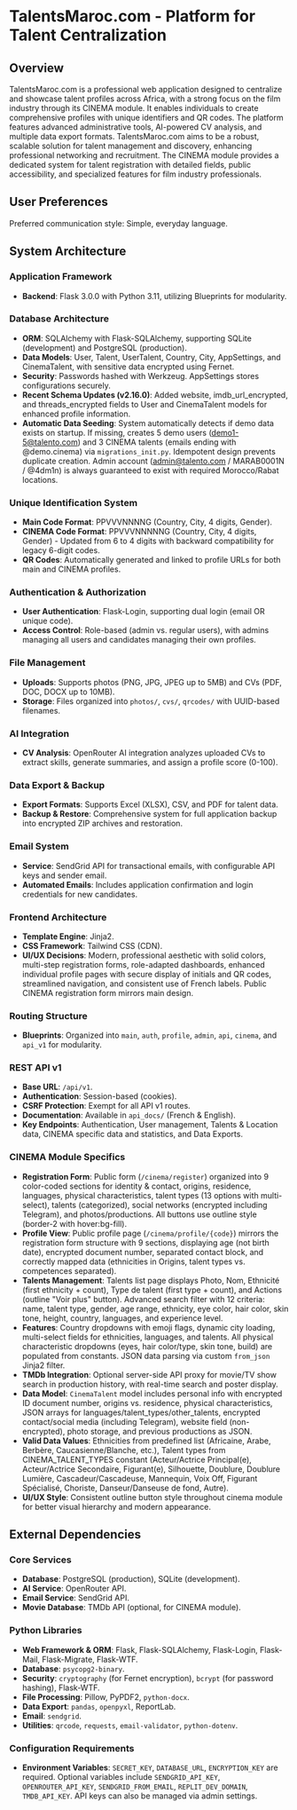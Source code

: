 # TalentsMaroc.com - Platform for Talent Centralization

## Overview
TalentsMaroc.com is a professional web application designed to centralize and showcase talent profiles across Africa, with a strong focus on the film industry through its CINEMA module. It enables individuals to create comprehensive profiles with unique identifiers and QR codes. The platform features advanced administrative tools, AI-powered CV analysis, and multiple data export formats. TalentsMaroc.com aims to be a robust, scalable solution for talent management and discovery, enhancing professional networking and recruitment. The CINEMA module provides a dedicated system for talent registration with detailed fields, public accessibility, and specialized features for film industry professionals.

## User Preferences
Preferred communication style: Simple, everyday language.

## System Architecture

### Application Framework
- **Backend**: Flask 3.0.0 with Python 3.11, utilizing Blueprints for modularity.

### Database Architecture
- **ORM**: SQLAlchemy with Flask-SQLAlchemy, supporting SQLite (development) and PostgreSQL (production).
- **Data Models**: User, Talent, UserTalent, Country, City, AppSettings, and CinemaTalent, with sensitive data encrypted using Fernet.
- **Security**: Passwords hashed with Werkzeug. AppSettings stores configurations securely.
- **Recent Schema Updates (v2.16.0)**: Added website, imdb_url_encrypted, and threads_encrypted fields to User and CinemaTalent models for enhanced profile information.
- **Automatic Data Seeding**: System automatically detects if demo data exists on startup. If missing, creates 5 demo users (demo1-5@talento.com) and 3 CINEMA talents (emails ending with @demo.cinema) via `migrations_init.py`. Idempotent design prevents duplicate creation. Admin account (admin@talento.com / MARAB0001N / @4dm1n) is always guaranteed to exist with required Morocco/Rabat locations.

### Unique Identification System
- **Main Code Format**: PPVVVNNNNG (Country, City, 4 digits, Gender).
- **CINEMA Code Format**: PPVVVNNNNNG (Country, City, 4 digits, Gender) - Updated from 6 to 4 digits with backward compatibility for legacy 6-digit codes.
- **QR Codes**: Automatically generated and linked to profile URLs for both main and CINEMA profiles.

### Authentication & Authorization
- **User Authentication**: Flask-Login, supporting dual login (email OR unique code).
- **Access Control**: Role-based (admin vs. regular users), with admins managing all users and candidates managing their own profiles.

### File Management
- **Uploads**: Supports photos (PNG, JPG, JPEG up to 5MB) and CVs (PDF, DOC, DOCX up to 10MB).
- **Storage**: Files organized into `photos/`, `cvs/`, `qrcodes/` with UUID-based filenames.

### AI Integration
- **CV Analysis**: OpenRouter AI integration analyzes uploaded CVs to extract skills, generate summaries, and assign a profile score (0-100).

### Data Export & Backup
- **Export Formats**: Supports Excel (XLSX), CSV, and PDF for talent data.
- **Backup & Restore**: Comprehensive system for full application backup into encrypted ZIP archives and restoration.

### Email System
- **Service**: SendGrid API for transactional emails, with configurable API keys and sender email.
- **Automated Emails**: Includes application confirmation and login credentials for new candidates.

### Frontend Architecture
- **Template Engine**: Jinja2.
- **CSS Framework**: Tailwind CSS (CDN).
- **UI/UX Decisions**: Modern, professional aesthetic with solid colors, multi-step registration forms, role-adapted dashboards, enhanced individual profile pages with secure display of initials and QR codes, streamlined navigation, and consistent use of French labels. Public CINEMA registration form mirrors main design.

### Routing Structure
- **Blueprints**: Organized into `main`, `auth`, `profile`, `admin`, `api`, `cinema`, and `api_v1` for modularity.

### REST API v1
- **Base URL**: `/api/v1`.
- **Authentication**: Session-based (cookies).
- **CSRF Protection**: Exempt for all API v1 routes.
- **Documentation**: Available in `api_docs/` (French & English).
- **Key Endpoints**: Authentication, User management, Talents & Location data, CINEMA specific data and statistics, and Data Exports.

### CINEMA Module Specifics
- **Registration Form**: Public form (`/cinema/register`) organized into 9 color-coded sections for identity & contact, origins, residence, languages, physical characteristics, talent types (13 options with multi-select), talents (categorized), social networks (encrypted including Telegram), and photos/productions. All buttons use outline style (border-2 with hover:bg-fill).
- **Profile View**: Public profile page (`/cinema/profile/{code}`) mirrors the registration form structure with 9 sections, displaying age (not birth date), encrypted document number, separated contact block, and correctly mapped data (ethnicities in Origins, talent types vs. competences separated).
- **Talents Management**: Talents list page displays Photo, Nom, Ethnicité (first ethnicity + count), Type de talent (first type + count), and Actions (outline "Voir plus" button). Advanced search filter with 12 criteria: name, talent type, gender, age range, ethnicity, eye color, hair color, skin tone, height, country, languages, and experience level.
- **Features**: Country dropdowns with emoji flags, dynamic city loading, multi-select fields for ethnicities, languages, and talents. All physical characteristic dropdowns (eyes, hair color/type, skin tone, build) are populated from constants. JSON data parsing via custom `from_json` Jinja2 filter.
- **TMDb Integration**: Optional server-side API proxy for movie/TV show search in production history, with real-time search and poster display.
- **Data Model**: `CinemaTalent` model includes personal info with encrypted ID document number, origins vs. residence, physical characteristics, JSON arrays for languages/talent_types/other_talents, encrypted contact/social media (including Telegram), website field (non-encrypted), photo storage, and previous productions as JSON.
- **Valid Data Values**: Ethnicities from predefined list (Africaine, Arabe, Berbère, Caucasienne/Blanche, etc.), Talent types from CINEMA_TALENT_TYPES constant (Acteur/Actrice Principal(e), Acteur/Actrice Secondaire, Figurant(e), Silhouette, Doublure, Doublure Lumière, Cascadeur/Cascadeuse, Mannequin, Voix Off, Figurant Spécialisé, Choriste, Danseur/Danseuse de fond, Autre).
- **UI/UX Style**: Consistent outline button style throughout cinema module for better visual hierarchy and modern appearance.

## External Dependencies

### Core Services
- **Database**: PostgreSQL (production), SQLite (development).
- **AI Service**: OpenRouter API.
- **Email Service**: SendGrid API.
- **Movie Database**: TMDb API (optional, for CINEMA module).

### Python Libraries
- **Web Framework & ORM**: Flask, Flask-SQLAlchemy, Flask-Login, Flask-Mail, Flask-Migrate, Flask-WTF.
- **Database**: `psycopg2-binary`.
- **Security**: `cryptography` (for Fernet encryption), `bcrypt` (for password hashing), Flask-WTF.
- **File Processing**: Pillow, PyPDF2, `python-docx`.
- **Data Export**: `pandas`, `openpyxl`, ReportLab.
- **Email**: `sendgrid`.
- **Utilities**: `qrcode`, `requests`, `email-validator`, `python-dotenv`.

### Configuration Requirements
- **Environment Variables**: `SECRET_KEY`, `DATABASE_URL`, `ENCRYPTION_KEY` are required. Optional variables include `SENDGRID_API_KEY`, `OPENROUTER_API_KEY`, `SENDGRID_FROM_EMAIL`, `REPLIT_DEV_DOMAIN`, `TMDB_API_KEY`. API keys can also be managed via admin settings.